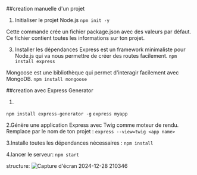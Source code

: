 ##creation manuelle d'un projet

1. Initialiser le projet Node.js
`npm init -y`

Cette commande crée un fichier package.json avec des valeurs par défaut. Ce fichier contient toutes les informations sur ton projet.

3. Installer les dépendances
Express est un framework minimaliste pour Node.js qui va nous permettre de créer des routes facilement.
`npm install express`

Mongoose est une bibliothèque qui permet d'interagir facilement avec MongoDB.
`npm install mongoose`

##creation avec Express Generator

1.
`npm install express-generator -g`
`express myapp`

2.Génère une application Express avec Twig comme moteur de rendu. Remplace <app name> par le nom de ton projet :
`express --view=twig <app name>`

3.Installe toutes les dépendances nécessaires :
`npm install`

4.lancer le serveur:
`npm start`

structure:
![Capture d'écran 2024-12-28 210346](https://github.com/user-attachments/assets/55bc3594-de48-48ee-b6e7-52ca7ea9a52b)

